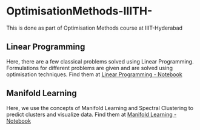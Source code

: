 # OptimisationMethods-IIITH-

This is done as part of Optimisation Methods course at IIIT-Hyderabad

## Linear Programming
Here, there are a few classical problems solved using Linear Programming. Formulations for different problems are given and are solved using optimisation techniques. Find them at [Linear Programming - Notebook](../master/Linear%20Programming/LinearProgramming.ipynb)

## Manifold Learning
Here, we use the concepts of Manifold Learning and Spectral Clustering to predict clusters and visualize data. Find them at [Manifold Learning - Notebook](../master/Manifold%20Learning/Manifold%20Learning.ipynb)
